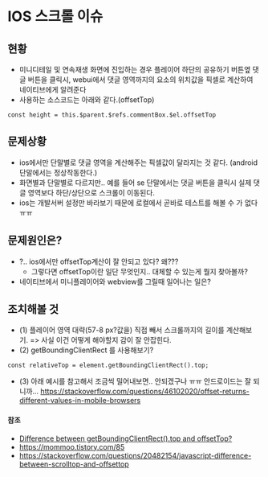 # IOS 스크롤 이슈
## 현황
- 미니디테일 및 연속재생 화면에 진입하는 경우 플레이어 하단의 공유하기 버튼옆 댓글 버튼을 클릭시, webui에서 댓글 영역까지의 요소의 위치값을 픽셀로 계산하여 네이티브에게 알려준다 
- 사용하는 소스코드는 아래와 같다.(offsetTop) 
   
```
const height = this.$parent.$refs.commentBox.$el.offsetTop
```
  

## 문제상황
- ios에서만 단말별로 댓글 영역을 계산해주는 픽셀값이 달라지는 것 같다. (android 단말에서는 정상작동한다.)
- 화면별과 단말별로 다르지만.. 예를 들어 se 단말에서는 댓글 버튼을 클릭시 실제 댓글 영역보다 하단/상단으로 스크롤이 이동된다. 
- ios는 개발서버 설정만 바라보기 때문에 로컬에서 곧바로 테스트를 해볼 수 가 없다ㅠㅠ 
   
  
## 문제원인은?
- ?.. ios에서만 offsetTop계산이 잘 안되고 있다? 왜??? 
   - 그렇다면 offsetTop이란 일단 무엇인지.. 대체할 수 있는게 뭘지 찾아볼까? 
- 네이티브에서 미니플레이어와 webview를 그릴때 일어나는 일은? 
   
   
## 조치해볼 것 
- (1) 플레이어 영역 대략(57-8 px?값을) 직접 빼서 스크롤까지의 길이를 계산해보기.
    => 사실 이건 어떻게 해야할지 감이 잘 안잡힌다. 
- (2) getBoundingClientRect 를 사용해보기?   
 ```
 const relativeTop = element.getBoundingClientRect().top;
 ```
 - (3) 아래 예시를 참고해서 조금씩 밀어내보면.. 안되겠구나 ㅠㅠ 안드로이드는 잘 되니까...
 https://stackoverflow.com/questions/46102020/offset-returns-different-values-in-mobile-browsers
   
    
#### 참조
- [Difference between getBoundingClientRect().top and offsetTop?](https://stackoverflow.com/questions/44172651/difference-between-getboundingclientrect-top-and-offsettop)  
- https://mommoo.tistory.com/85  
- https://stackoverflow.com/questions/20482154/javascript-difference-between-scrolltop-and-offsettop
  
  


